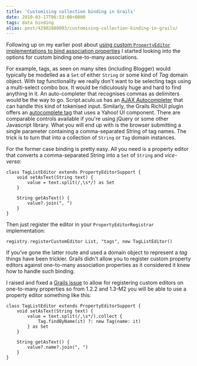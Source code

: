 ```yaml
---
title: 'Customising collection binding in Grails'
date: 2010-03-17T06:53:00+0000
tags: data binding
alias: post/42902880093/customising-collection-binding-in-grails/
---
```


Following up on my earlier post about [using custom `PropertyEditor` implementations to bind association properties][1] I started looking into the options for custom binding one-to-many associations.

<!-- more -->

For example, tags, as seen on many sites (including Blogger) would typically be modelled as a `Set` of either `String` or some kind of _Tag_ domain object. With _tag_ functionality we really don't want to be selecting tags using a multi-select combo box. It would be ridiculously huge and hard to find anything in it. An auto-completer that recognises commas as delimiters would be the way to go. Script.aculo.us has an [AJAX Autocompleter][2] that can handle this kind of tokenised input. Similarly, the Grails RichUI plugin offers an [autocomplete tag][3] that uses a Yahoo! UI component. There are comparable controls available if you're using jQuery or some other Javascript library. What you will end up with is the browser submitting a single parameter containing a comma-separated String of tag names. The trick is to turn that into a collection of `String` or `Tag` domain instances.

For the former case binding is pretty easy. All you need is a property editor that converts a comma-separated String into a `Set` of `String` and _vice-versa_:

    class TagListEditor extends PropertyEditorSupport {
        void setAsText(String text) {
            value = text.split(/,\s*/) as Set
        }

        String getAsText() {
            value?.join(", ")
        }
    }

Then just register the editor in your `PropertyEditorRegistrar` implementation:

    registry.registerCustomEditor List, "tags", new TagListEditor()

If you've gone the latter route and used a domain object to represent a _tag_ things have been trickier. Grails didn't allow you to register custom property editors against one-to-many association properties as it considered it knew how to handle such binding.

I raised and fixed a [Grails issue][4] to allow for registering custom editors on one-to-many properties so from 1.2.2 and 1.3-M2 you will be able to use a property editor something like this:

    class TagListEditor extends PropertyEditorSupport {
        void setAsText(String text) {
            value = text.split(/,\s*/).collect {
                Tag.findByName(it) ?: new Tag(name: it)
            } as Set
        }

        String getAsText() {
            value?.name?.join(", ")
        }
    }

[1]: http://blog.freeside.co/post/42902830038/using-a-custom-data-binder-with-grails-domain-objects
[2]: http://wiki.github.com/madrobby/scriptaculous/ajax-autocompleter
[3]: http://grails.org/plugin/richui#AutoComplete
[4]: http://jira.codehaus.org/browse/GRAILS-5985

